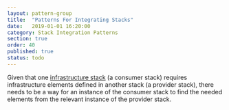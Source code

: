 ```yaml
---
layout: pattern-group
title:  "Patterns For Integrating Stacks"
date:   2019-01-01 16:20:00
category: Stack Integration Patterns
section: true
order: 40
published: true
status: todo
---
```


Given that one [infrastructure stack](/patterns/core-stack/) (a consumer stack) requires infrastructure elements defined in another stack (a provider stack), there needs to be a way for an instance of the consumer stack to find the needed elements from the relevant instance of the provider stack.


